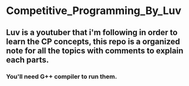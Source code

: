 # Competitive_Programming_By_Luv
## Luv is a youtuber that i'm following in order to learn the CP concepts, this repo is a organized note for all the topics with comments to explain each parts. 
### You'll need G++ compiler to run them.
